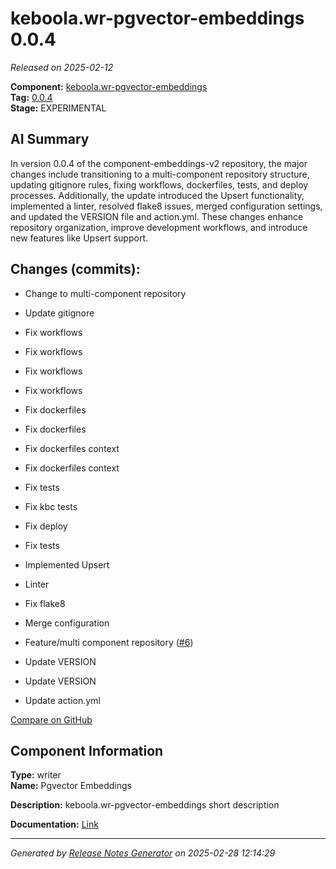 # keboola.wr-pgvector-embeddings 0.0.4

_Released on 2025-02-12_

**Component:** [keboola.wr-pgvector-embeddings](https://github.com/keboola/component-embeddings-v2)  
**Tag:** [0.0.4](https://github.com/keboola/component-embeddings-v2/releases/tag/0.0.4)  
**Stage:** EXPERIMENTAL  


## AI Summary
In version 0.0.4 of the component-embeddings-v2 repository, the major changes include transitioning to a multi-component repository structure, updating gitignore rules, fixing workflows, dockerfiles, tests, and deploy processes. Additionally, the update introduced the Upsert functionality, implemented a linter, resolved flake8 issues, merged configuration settings, and updated the VERSION file and action.yml. These changes enhance repository organization, improve development workflows, and introduce new features like Upsert support.



## Changes (commits):


- Change to multi-component repository 
  



- Update gitignore 
  



- Fix workflows 
  



- Fix workflows 
  



- Fix workflows 
  



- Fix workflows 
  



- Fix dockerfiles 
  



- Fix dockerfiles 
  



- Fix dockerfiles context 
  



- Fix dockerfiles context 
  



- Fix tests 
  



- Fix kbc tests 
  



- Fix deploy 
  



- Fix tests 
  



- Implemented Upsert 
  



- Linter 
  



- Fix flake8 
  



- Merge configuration 
  



- Feature/multi component repository ([#6](https://github.com/keboola/component-embeddings-v2/pull/6))
  



- Update VERSION 
  



- Update VERSION 
  



- Update action.yml 
  



[Compare on GitHub](https://github.com/component-embeddings-v2/compare/0.0.3...0.0.4)



## Component Information
**Type:** writer  
**Name:** Pgvector Embeddings  

**Description:** keboola.wr-pgvector-embeddings short description  


**Documentation:** [Link](https://github.com/keboola/component-embeddings-v2/blob/master/README.md)  



---
_Generated by [Release Notes Generator](https://github.com/keboola/release-notes-generator) on 2025-02-28 12:14:29_ 